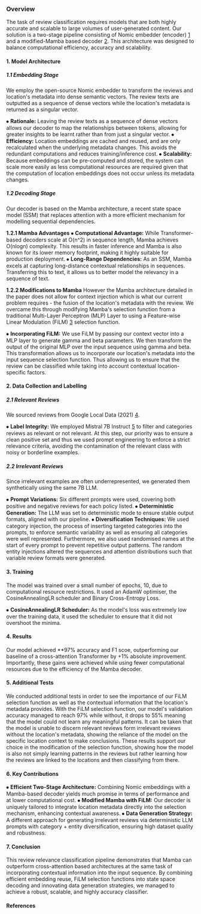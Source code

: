 ### **Overview**
The task of review classification requires models that are both highly accurate and scalable to large volumes of user-generated content. Our solution is a two-stage pipeline consisting of Nomic embedder (encoder) [1] and a modified-Mamba based decoder [2]. This architecture was designed to balance computational efficiency, accuracy and scalability.

#### **1. Model Architecture**

##### **1.1 Embedding Stage**
We employ the open-source Nomic embedder to transform the reviews and location's metadata into dense semantic vectors. The review texts are outputted as a sequence of dense vectors while the location's metadata is returned as a singular vector.

⦁	**Rationale:** Leaving the review texts as a sequence of dense vectors allows our decoder to map the relationships between tokens, allowing for greater insights to be learnt rather than from just a singular vector.
⦁	**Efficiency:** Location embeddings are cached and reused, and are only recalculated when the underlying metadata changes. This avoids the redundant computations and reduces training/inference cost.
⦁	**Scalability:** Because embeddings can be pre-computed and stored, the system can scale more easily as less computational resources are required given that the computation of location embeddings does not occur unless its metadata changes. 

##### **1.2 Decoding Stage** 
Our decoder is based on the Mamba architecture, a recent state space model (SSM) that replaces attention with a more efficient mechanism for modelling sequential dependencies.

**1.2.1 Mamba Advantages**
⦁	**Computational Advantage:** While Transformer-based decoders scale at O(n^2) in sequence length, Mamba achieves O(nlogn) complexity. This results in faster inference and Mamba is also known for its lower memory footprint, making it highly suitable for production deployment.
⦁	**Long-Range Dependencies:** As an SSM, Mamba excels at capturing long-distance contextual relationships in sequences. Transferring this to text, it allows us to better model the relevancy in a sequence of text.

**1.2.2 Modifications to Mamba**
However the Mamba architecture detailed in the paper does not allow for context injection which is what our current problem requires - the fusion of the location's metadata with the review. We overcame this through modifying Mamba's selection function from a traditional Multi-Layer Perceptron (MLP) Layer to using a Feature-wise Linear Modulation (FiLM) [3] selection function.

⦁	**Incorporating FiLM:** We use FiLM by passing our context vector into a MLP layer to generate gamma and beta parameters. We then transform the output of the original MLP over the input sequence using gamma and beta. This transformation allows us to incorporate our location's metadata into the input sequence selection function. Thus allowing us to ensure that the review can be classified while taking into account contextual location-specific factors.
 
#### **2. Data Collection and Labelling**

##### **2.1 Relevant Reviews**
We sourced reviews from Google Local Data (2021) [4].

⦁	**Label Integrity:** We employed Mistral 7B Instruct [5] to filter and categories reviews as relevant or not relevant. At this step, our priority was to ensure a clean positive set and thus we used prompt engineering to enforce a strict relevance criteria, avoiding the contamination of the relevant class with noisy or borderline examples.

##### **2.2 Irrelevant Reviews**
Since irrelevant examples are often underrepresented, we generated them synthetically using the same 7B LLM.

⦁	**Prompt Variations:** Six different prompts were used, covering both positive and negative reviews for each policy listed.
⦁	**Deterministic Generation:** The LLM was set to deterministic mode to ensure stable output formats, aligned with our pipeline.
⦁	**Diversification Techniques:** We used category injection, the process of inserting targeted categories into the prompts, to enforce semantic variability as well as ensuring all categories were well represented. Furthermore, we also used randomised names at the start of every prompt to prevent repetitive output patterns. The random entity injections altered the sequences and attention distributions such that variable review formats were generated.

#### **3. Training**
The model was trained over a small number of epochs, 10, due to computational resource restrictions. It used an AdamW optimiser, the CosineAnnealingLR scheduler and Binary Cross-Entropy Loss.

⦁	**CosineAnnealingLR Scheduler:** As the model's loss was extremely low over the training data, it used the scheduler to ensure that it did not overshoot the minima. 

#### **4. Results**
Our model achieved **97% accuracy and F1 scoe, outperforming our baseline of a cross-attention Transformer by +1% absolute improvement. Importantly, these gains were achieved while using fewer computational resources due to the efficiency of the Mamba decoder.

#### **5. Additional Tests**
We conducted additional tests in order to see the importance of our FiLM selection function as well as the contextual information that the location's metadata provides. With the FiLM selection function, our model's validation accuracy managed to reach 97% while without, it drops to 55% meaning that the model could not learn any meaningful patterns. It can be taken that the model is unable to discern relevant reviews form irrelevant reviews without the location's metadata, showing the reliance of the model on the specific location context to make conclusions. These results support our choice in the modification of the selection function, showing how the model is also not simply learning patterns in the reviews but rather learning how the reviews are linked to the locations and then classifying from there.

#### **6. Key Contributions**
⦁	**Efficient Two-Stage Architecture:** Combining Nomic embeddings with a Mamba-based decoder yields much promise in terms of performance and at lower computational cost.
⦁	**Modified Mamba with FiLM:** Our decoder is uniquely tailored to integrate location metadata directly into the selection mechanism, enhancing contextual awareness.
⦁	**Data Generation Strategy:** A different approach for generating irrelevant reviews via deterministic LLM prompts with category + entity diversification, ensuring high dataset quality and robustness.

#### **7. Conclusion**
This review relevance classification pipeline demonstrates that Mamba can outperform cross-attention based architectures at the same task of incorporating contextual information into the input sequence. By combining efficient embedding reuse, FiLM selection functions into state space decoding and innovating data generation strategies, we managed to achieve a robust, scalable, and highly accuracy classifier. 

#### **References**
[1]: https://huggingface.co/nomic-ai/nomic-embed-text-v1.5
[2]: https://arxiv.org/abs/2405.21060
[3]: https://arxiv.org/abs/1709.07871
[4]: https://mcauleylab.ucsd.edu/public_datasets/gdrive/googlelocal/
[5]: https://huggingface.co/mistralai/Mistral-7B-Instruct-v0.3